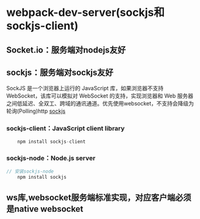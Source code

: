 # webpack-dev-server(sockjs和sockjs-client)

## Socket.io：服务端对nodejs友好

## sockjs：服务端对sockjs友好
SockJS 是一个浏览器上运行的 JavaScript 库，如果浏览器不支持 WebSocket，该库可以模拟对 WebSocket 的支持，实现浏览器和 Web 服务器之间低延迟、全双工、跨域的通讯通道。优先使用websocket，不支持会降级为轮询(Polling)http
[sockjs](https://github.com/sockjs/)
### sockjs-client：JavaScript client library
```js
    npm install sockjs-client
```
### sockjs-node：Node.js server
```js
// 安装sockjs-node
    npm install sockjs
```

## ws库,websocket服务端标准实现，对应客户端必须是native websocket